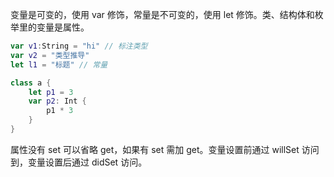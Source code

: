 变量是可变的，使用 var 修饰，常量是不可变的，使用 let 修饰。类、结构体和枚举里的变量是属性。

```swift
var v1:String = "hi" // 标注类型
var v2 = "类型推导"
let l1 = "标题" // 常量

class a {
    let p1 = 3
    var p2: Int {
        p1 * 3
    }
}
```

属性没有 set 可以省略 get，如果有 set 需加 get。变量设置前通过 willSet 访问到，变量设置后通过 didSet 访问。
